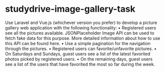 # studydrive-image-gallery-task

Use Laravel and Vue.js (whichever version you prefer) to develop a picture gallery web application with the following functionality: 
• Registered users see all the pictures available. JSONPlaceholder Image API can be used to fetch fake data for this purpose. More detailed information about how to use this API can be found here. 
• Use a simple pagination for the navigation through the pictures. 
• Registered users can favorite/unfavorite pictures.
• On Saturdays and Sundays, guest users see a list of the latest favorited photos picked by registered users. 
• On the remaining days, guest users see a list of the users that have favorited the most so far during the week.
